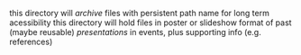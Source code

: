 this directory will *archive* files with persistent path name for long term acessibility
this directory will hold files in poster or slideshow format of past (maybe reusable) *presentations* in events, plus supporting info (e.g. references)
